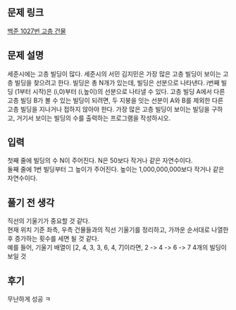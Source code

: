 ## 문제 링크

[백준 1027번 고층 건물](https://www.acmicpc.net/problem/1027)

## 문제 설명

세준시에는 고층 빌딩이 많다. 세준시의 서민 김지민은 가장 많은 고층 빌딩이 보이는 고층 빌딩을 찾으려고 한다. 빌딩은 총 N개가 있는데, 빌딩은 선분으로 나타낸다. i번째 빌딩 (1부터 시작)은 (i,0)부터 (i,높이)의 선분으로 나타낼 수 있다. 고층 빌딩 A에서 다른 고층 빌딩 B가 볼 수 있는 빌딩이 되려면, 두 지붕을 잇는 선분이 A와 B를 제외한 다른 고층 빌딩을 지나거나 접하지 않아야 한다. 가장 많은 고층 빌딩이 보이는 빌딩을 구하고, 거기서 보이는 빌딩의 수를 출력하는 프로그램을 작성하시오.

## 입력

첫째 줄에 빌딩의 수 N이 주어진다. N은 50보다 작거나 같은 자연수이다.  
둘째 줄에 1번 빌딩부터 그 높이가 주어진다. 높이는 1,000,000,000보다 작거나 같은 자연수이다.

## 풀기 전 생각

직선의 기울기가 중요할 것 같다.  
현재 위치 기준 좌측, 우측 건물들과의 직선 기울기를 정리하고, 가까운 순서대로 나열한 후 증가하는 횟수를 세면 될 것 같다.  
예를 들어, 기울기 배열이 [2, 4, 3, 3, 6, 4, 7]이라면, 2 -> 4 -> 6 -> 7 4개의 빌딩이 보일 것

## 후기

무난하게 성공 ㅋ
